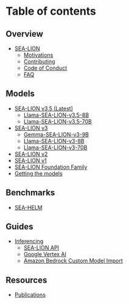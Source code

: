 # Table of contents

## Overview

* [SEA-LION](README.md)
  * [Motivations](overview/why_sea-lion.md)
  * [Contributing](overview/contributions.md)
  * [Code of Conduct](overview/code_of_conduct.md)
  * [FAQ](overview/faq.md)

## Models

* [SEA-LION v3.5 (Latest)](models/sea-lion-v3.5/sea-lion-v3.5.md)
  * [Llama-SEA-LION-v3.5-8B](models/sea-lion-v3.5/llama-sea-lion-v3.5-8B.md)
  * [Llama-SEA-LION-v3.5-70B](models/sea-lion-v3.5/llama-sea-lion-v3.5-70B.md)
* [SEA-LION v3](models/sea-lion-v3/sea-lion-v3.md)
  * [Gemma-SEA-LION-v3-9B](models/sea-lion-v3/gemma-sea-lion-v3-9B.md)
  * [Llama-SEA-LION-v3-8B](models/sea-lion-v3/llama-sea-lion-v3-8B.md)
  * [Llama-SEA-LION-v3-70B](models/sea-lion-v3/llama-sea-lion-v3-70B.md)
* [SEA-LION v2](models/sea-lion-v2/sea-lion-v2.md)
* [SEA-LION v1](models/sea-lion-v1/sea-lion-v1.md)
* [SEA-LION Foundation Family](models/sea-lion_adaptations.md)
* [Getting the models](models/download_models.md)

## Benchmarks

* [SEA-HELM](benchmarks/sea-helm.md)

<!-- Uncomment the items below as and when the content becomes available -->
## Guides

* [Inferencing](guides/inferencing/README.md)
  * [SEA-LION API](guides/inferencing/api.md)
  * [Google Vertex AI](guides/inferencing/vertex_ai.md)
  * [Amazon Bedrock Custom Model Import](guides/inferencing/amazon_bedrock.md)
  <!-- * [SEA-LION on Local](guides/inferencing/local_hosting.md) -->
  <!-- * [SEA-LION on Cloud](guides/inferencing/cloud_hosting.md) -->
<!-- * [Prompting](guides/prompting/README.md)
* [Fine-tuning](guides/finetuning/README.md)
* [Example Use Cases](guides/use_cases/README.md) -->

## Resources

* [Publications](resources/publications.md)
